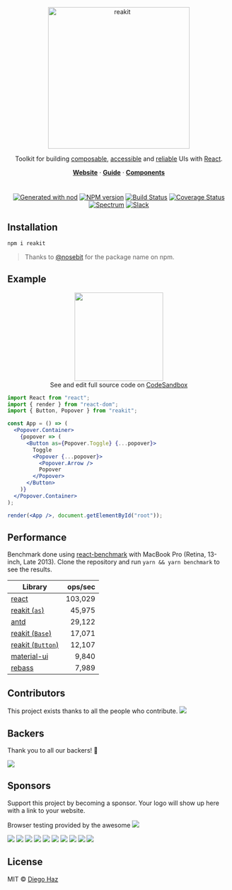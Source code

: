 <br><br>

<p align="center">
  <img src="https://github.com/reakit/reakit/blob/master/logo/logo.png" alt="reakit" width="320" />
</p>

<p align="center">
  Toolkit for building <a href="https://reakit.io/guide/principles/composability">composable</a>, <a href="https://reakit.io/guide/principles/accessibility">accessible</a> and <a href="https://reakit.io/guide/principles/reliability">reliable</a> UIs with <a href="https://reactjs.org">React</a>.
</p>

<p align="center">
  <a href="https://reakit.io"><strong>Website</strong></a> ·
  <a href="https://reakit.io/guide"><strong>Guide</strong></a> ·
  <a href="https://reakit.io/components"><strong>Components</strong></a>
</p>

#

<p align="center">
  <a href="https://github.com/diegohaz/nod"><img alt="Generated with nod" src="https://img.shields.io/badge/generator-nod-2196F3.svg?style=flat-square" /></a>
  <a href="https://npmjs.org/package/reakit"><img alt="NPM version" src="https://img.shields.io/npm/v/reakit.svg?style=flat-square" /></a>
  <a href="https://travis-ci.org/reakit/reakit"><img alt="Build Status" src="https://img.shields.io/travis/reakit/reakit/master.svg?style=flat-square" /></a>
  <a href="https://codecov.io/gh/reakit/reakit/branch/master"><img alt="Coverage Status" src="https://img.shields.io/codecov/c/github/reakit/reakit/master.svg?style=flat-square" /></a>
  <a href="https://spectrum.chat/reakit"><img src="https://img.shields.io/badge/community-spectrum-7A2DFB.svg?style=flat-square" alt="Spectrum" /></a>
  <a href="https://join.slack.com/t/reakit/shared_invite/enQtNDExMDcwNTk2MTMwLWI1Mzk1Y2YzMTAzZGUyMGIzMjQxZGU4OGM3MDI0OTcyYWU0NzZjZmIxNDcxZTVlODZiODA3YjE5N2FiOWMxZWQ"><img src="https://img.shields.io/badge/chat-slack-DE215B.svg?style=flat-square" alt="Slack" /></a>
</p>

## Installation

```sh
npm i reakit
```

> Thanks to [@nosebit](https://github.com/nosebit) for the package name on npm.

## Example

<p align="center">
  <img
    src="https://user-images.githubusercontent.com/3068563/35465289-0cb7fe96-02e2-11e8-8bc5-60abcb6e92ac.gif"
    width="200"
  /><br>
  See and edit full source code on <a href="https://codesandbox.io/s/m4n32vjkoj">CodeSandbox</a>
</p>

```jsx
import React from "react";
import { render } from "react-dom";
import { Button, Popover } from "reakit";

const App = () => (
  <Popover.Container>
    {popover => (
      <Button as={Popover.Toggle} {...popover}>
        Toggle
        <Popover {...popover}>
          <Popover.Arrow />
          Popover
        </Popover>
      </Button>
    )}
  </Popover.Container>
);

render(<App />, document.getElementById("root"));
```

## Performance

Benchmark done using [react-benchmark](https://github.com/Rowno/react-benchmark) with MacBook Pro (Retina, 13-inch, Late 2013). Clone the repository and run `yarn && yarn benchmark` to see the results.

| Library | ops/sec |
| ------- | -------:|
| [react](benchmark/cases/react.js) | 103,029 |
| [reakit (`as`)](benchmark/cases/reakit-as.js) | 45,975 |
| [antd](https://github.com/ant-design/ant-design) | 29,122 |
| [reakit (`Base`)](benchmark/cases/reakit-base.js) | 17,071 |
| [reakit (`Button`)](benchmark/cases/reakit-button.js) | 12,107 |
| [material-ui](https://github.com/mui-org/material-ui) | 9,840 |
| [rebass](https://github.com/jxnblk/rebass) | 7,989 |


## Contributors

This project exists thanks to all the people who contribute.
<a href="https://github.com/reakit/reakit/graphs/contributors"><img src="https://opencollective.com/reakit/contributors.svg?width=890&button=false" /></a>


## Backers

Thank you to all our backers! 🙏

<a href="https://opencollective.com/reakit#backer" target="_blank"><img src="https://opencollective.com/reakit/backers.svg?width=890"></a>


## Sponsors

Support this project by becoming a sponsor. Your logo will show up here with a link to your website.<br>

Browser testing provided by the awesome
<a href="https://www.browserstack.com" target="_blank"><img src="https://user-images.githubusercontent.com/15015324/45184727-368fbf80-b1fe-11e8-8827-08dbc80b0fb1.png"></a>
<br>

<a href="https://opencollective.com/reakit/sponsor/0/website" target="_blank"><img src="https://opencollective.com/reakit/sponsor/0/avatar.svg"></a>
<a href="https://opencollective.com/reakit/sponsor/1/website" target="_blank"><img src="https://opencollective.com/reakit/sponsor/1/avatar.svg"></a>
<a href="https://opencollective.com/reakit/sponsor/2/website" target="_blank"><img src="https://opencollective.com/reakit/sponsor/2/avatar.svg"></a>
<a href="https://opencollective.com/reakit/sponsor/3/website" target="_blank"><img src="https://opencollective.com/reakit/sponsor/3/avatar.svg"></a>
<a href="https://opencollective.com/reakit/sponsor/4/website" target="_blank"><img src="https://opencollective.com/reakit/sponsor/4/avatar.svg"></a>
<a href="https://opencollective.com/reakit/sponsor/5/website" target="_blank"><img src="https://opencollective.com/reakit/sponsor/5/avatar.svg"></a>
<a href="https://opencollective.com/reakit/sponsor/6/website" target="_blank"><img src="https://opencollective.com/reakit/sponsor/6/avatar.svg"></a>
<a href="https://opencollective.com/reakit/sponsor/7/website" target="_blank"><img src="https://opencollective.com/reakit/sponsor/7/avatar.svg"></a>
<a href="https://opencollective.com/reakit/sponsor/8/website" target="_blank"><img src="https://opencollective.com/reakit/sponsor/8/avatar.svg"></a>
<a href="https://opencollective.com/reakit/sponsor/9/website" target="_blank"><img src="https://opencollective.com/reakit/sponsor/9/avatar.svg"></a>

## License

MIT © [Diego Haz](https://github.com/diegohaz)
